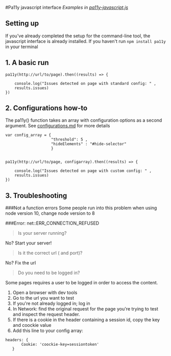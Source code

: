 #Pa11y javascript interface
<em>Examples in [pa11y-javascript.js](../../examples/pa11y/pa11y-javascript.js)</em>

## Setting up
If you've already completed the setup for the command-line tool, the javascript interface
is already installed. If you haven't run ```npm install pa11y``` in your terminal

## 1. A basic run 
```
pa11y(http://url/to/page).then((results) => {

    console.log("Issues detected on page with standard config: " , 
    results.issues)
})
```
## 2. Configurations how-to
The pa11y() function takes an array with configuration options as a 
second argument. See [configurations.md](configurations.md) for more details

```
var config_array = {
                    "threshold": 5 ,
                    "hideElements" : "#hide-selector"
                    }


pa11y(http://url/to/page, configarray).then((results) => {

    console.log("Issues detected on page with custom config: " , 
    results.issues)
})
```

## 3. Troubleshooting
###Not a function errors
Some people run into this problem when using node version 10,
change node version to 8 

###Error: net::ERR_CONNECTION_REFUSED
>Is your server running?

No? Start your server!

>Is it the correct url ( and port)?

No? Fix the url

>Do you need to be logged in?

Some pages requires a user to be logged in order to access the content.
<ol>
    <li>Open a browser with dev tools</li>
    <li>Go to the url you want to test</li>
    <li>If you're not already logged in; log in</li>
    <li>In Network: find the original request for the page you're trying to test
        and inspect the request header.   
    </li>
    <li>If there is a cookie in the header containing a session id, copy the key and 
    coockie value</li>
    <li>Add this line to your config array:</li>   
</ol>

```
headers: {
       Cookie: 'coockie-key=sessiontoken'
   }
``` 
